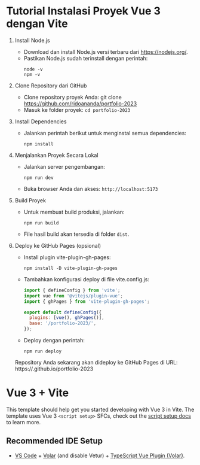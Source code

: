 
# Tutorial Instalasi Proyek Vue 3 dengan Vite

1. Install Node.js
   - Download dan install Node.js versi terbaru dari https://nodejs.org/.
   - Pastikan Node.js sudah terinstall dengan perintah:
     ```
     node -v
     npm -v
     ```

2. Clone Repository dari GitHub
   - Clone repository proyek Anda:
     git clone https://github.com/ridoananda/portfolio-2023
   - Masuk ke folder proyek:
     `cd portfolio-2023`

3. Install Dependencies
   - Jalankan perintah berikut untuk menginstal semua dependencies:
     ```
     npm install
     ```

4. Menjalankan Proyek Secara Lokal
   - Jalankan server pengembangan:
     ```
     npm run dev
     ```
   - Buka browser Anda dan akses: `http://localhost:5173`

5. Build Proyek
   - Untuk membuat build produksi, jalankan:
     ```
     npm run build
     ```
   - File hasil build akan tersedia di folder `dist`.

6. Deploy ke GitHub Pages (opsional)
   - Install plugin vite-plugin-gh-pages:
     ```
     npm install -D vite-plugin-gh-pages
     ```
   - Tambahkan konfigurasi deploy di file vite.config.js:
     ```js
     import { defineConfig } from 'vite';
     import vue from '@vitejs/plugin-vue';
     import { ghPages } from 'vite-plugin-gh-pages';

     export default defineConfig({
       plugins: [vue(), ghPages()],
       base: '/portfolio-2023/',
     });
     ```
   - Deploy dengan perintah:
     ```
     npm run deploy
     ```

   Repository Anda sekarang akan dideploy ke GitHub Pages di URL:
   https://<USERNAME>.github.io/portfolio-2023

# Vue 3 + Vite

This template should help get you started developing with Vue 3 in Vite. The template uses Vue 3 `<script setup>` SFCs, check out the [script setup docs](https://v3.vuejs.org/api/sfc-script-setup.html#sfc-script-setup) to learn more.

## Recommended IDE Setup

- [VS Code](https://code.visualstudio.com/) + [Volar](https://marketplace.visualstudio.com/items?itemName=Vue.volar) (and disable Vetur) + [TypeScript Vue Plugin (Volar)](https://marketplace.visualstudio.com/items?itemName=Vue.vscode-typescript-vue-plugin).
